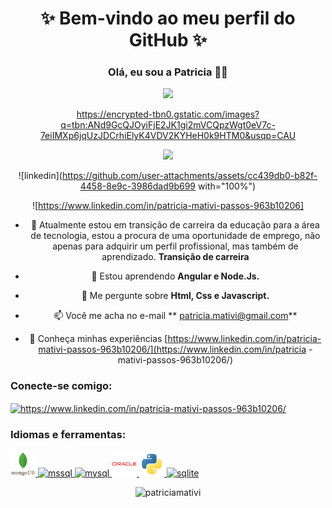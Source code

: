 <span align="center">

<h1 align="center">✨ Bem-vindo ao meu perfil do GitHub ✨</h1>
<h3 align="center">Olá, eu sou a Patricia 👩‍💻 </h3>

</span>

<div align="center"> 
  <a href="https://www.linkedin.com/in/patricia-mativi-passos-963b10206/">
  <img src="https://github.com/user-attachments/assets/cc439db0-b82f-4458-8e9c-3986dad9b699" width="50px" /
</div>

https://encrypted-tbn0.gstatic.com/images?q=tbn:ANd9GcQJOyiFjE2JK1gi2mVCQpzWgt0eV7c-7eiIMXp6jqUzJDCrhiElyK4VDV2KYHeH0k9HTM0&usqp=CAU

<div align="center"> 
 <img src="https://encrypted-tbn0.gstatic.com/images?q=tbn:ANd9GcQJOyiFjE2JK1gi2mVCQpzWgt0eV7c-7eiIMXp6jqUzJDCrhiElyK4VDV2KYHeH0k9HTM0&usqp=CAU" width="50px" />
</div>

![linkedin](https://github.com/user-attachments/assets/cc439db0-b82f-4458-8e9c-3986dad9b699 with="100%")

 ![https://www.linkedin.com/in/patricia-mativi-passos-963b10206]


- 🔭 Atualmente estou em transição de carreira da educação para a área de tecnologia, estou a procura de uma oportunidade de emprego, não apenas para adquirir um perfil profissional, mas também de aprendizado. **Transição de carreira**

- 🌱 Estou aprendendo **Angular e Node.Js.**

- 💬 Me pergunte sobre **Html, Css e Javascript.**

- 📫 Você me acha no e-mail ** patricia.mativi@gmail.com**

- 📄 Conheça minhas experiências [https://www.linkedin.com/in/patricia-mativi-passos-963b10206/](https://www.linkedin.com/in/patricia -mativi-passos-963b10206/)

<h3 align="left">Conecte-se comigo:</h3>
<p align="left">
<a href="https://linkedin.com/in/https:/ /www.linkedin.com/in/patricia-mativi-passos-963b10206/" target="blank"><img align="center" src="https://raw.githubusercontent.com/rahuldkjain/github-profile- readme-generator/master/src/images/icons/Social/linked-in-alt.svg" alt="https://www.linkedin.com/in/patricia-mativi-passos-963b10206/" height="30 " width="40" /></a>
</p>

<h3 align="left">Idiomas e ferramentas:</h3>
<p align="left"> <a href="https://www .mongodb.com/" target="_blank" rel="noreferrer"> <img src="https://raw.githubusercontent.com/devicons/devicon/master/icons/mongodb/mongodb-original-wordmark.svg" alt="mongodb" width="40" height="40"/> </a> <a href="https://www.microsoft.com/en-us/sql-server" target="_blank" rel ="noreferrer"> <img src="https://www.svgrepo.com/show/303229/microsoft-sql-server-logo.svg" alt="mssql" width="40" height="40"/ > </a> <a href="https://www.mysql.com/" target="_blank" rel="noreferrer"> <img src="https://raw.githubusercontent.com/devicons/devicon /master/icons/mysql/mysql-original-wordmark.svg" alt="mysql" width="40" height="40"/> </a> <a href="https://www.oracle.com /" target="_blank" rel="noreferrer"> <img src="https://raw.githubusercontent.com/devicons/devicon/master/icons/oracle/oracle-original.svg" alt="oracle" largura ="40" height="40"/> </a> <a href="https://www.python.org" target="_blank" rel="noreferrer"> <img src="https://raw.githubusercontent.com/devicons/devicon/master/icons/python/python-original.svg" alt="python" largura ="40" height="40"/> </a> <a href="https://www.sqlite.org/" target="_blank" rel="noreferrer"> <img src="https:/ /www.vectorlogo.zone/logos/sqlite/sqlite-icon.svg" alt="sqlite" width="40" height="40"/> </a> </p>

<p><img align=" center" src="https://github-readme-stats.vercel.app/api/top-langs?username=patriciamativi&show_icons=true&locale=en&layout=compact" alt="patriciamativi" /></p>
